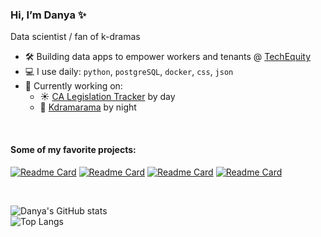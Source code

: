 ### Hi, I’m Danya ✨
Data scientist / fan of k-dramas
</br>

- 🛠️ Building data apps to empower workers and tenants @ [TechEquity](https://techequity.us/people/danya-sherbini/)
- 💻 I use daily: `python`, `postgreSQL`, `docker`, `css`, `json`
- 🧰 Currently working on:
  - ☀️ [CA Legislation Tracker](https://github.com/techequitycollaborative/legislation-tracker/subscription) by day
  - 🌚 [Kdramarama](https://github.com/dsherbini/kdrama-recommendations/subscription) by night

</br>

#### Some of my favorite projects:

[![Readme Card](https://github-readme-stats.vercel.app/api/pin/?username=techequitycollaborative&repo=legislation-tracker&theme=shadow_blue)](https://github.com/anuraghazra/github-readme-stats)
[![Readme Card](https://github-readme-stats.vercel.app/api/pin/?username=dsherbini&repo=kdrama-recommendations&theme=shadow_blue)](https://github.com/anuraghazra/github-readme-stats)
[![Readme Card](https://github-readme-stats.vercel.app/api/pin/?username=techequitycollaborative&repo=tenantprotections2&theme=shadow_blue)](https://github.com/anuraghazra/github-readme-stats)
[![Readme Card](https://github-readme-stats.vercel.app/api/pin/?username=techequitycollaborative&repo=cwdp&theme=shadow_blue)](https://github.com/anuraghazra/github-readme-stats)

</br>

![Danya's GitHub stats](https://github-readme-stats.vercel.app/api?username=dsherbini&show_icons=true&include_all_commits=true&hide_rank=true&show=prs_merged,reviews&theme=shadow_blue)  
![Top Langs](https://github-readme-stats.vercel.app/api/top-langs/?username=dsherbini&exclude_repo=abortion-laws-by-state-map&layout=donut&theme=shadow_blue)

<!---
dsherbini/dsherbini is a ✨ special ✨ repository because its `README.md` (this file) appears on your GitHub profile.
You can click the Preview link to take a look at your changes.
--->
